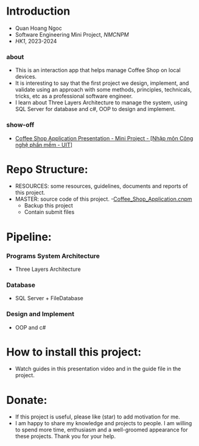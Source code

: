 # Introduction
- Quan Hoang Ngoc
- Software Engineering Mini Project, _NMCNPM_
- _HK1_, 2023-2024
  
### about 
- This is an interaction app that helps manage Coffee Shop on local devices.
- It is interesting to say that the first project we design, implement, and validate using an approach with some methods, principles, technicals, tricks, etc as a professional software engineer.
- I learn about Three Layers Architecture to manage the system, using SQL Server for database and c#, OOP to design and implement.

### show-off 
- [Coffee Shop Application Presentation - Mini Project - [Nhập môn Công nghệ phần mềm - UIT]](https://youtu.be/qr8Z_AfD1tw)

# Repo Structure:  
- RESOURCES: some resources, guidelines, documents and reports of this project.
- MASTER: source code of this project.
-[Coffee_Shop_Application.cnpm](https://uithcm-my.sharepoint.com/:f:/g/personal/22521178_ms_uit_edu_vn/EuqxEatwhmBHoCxVAXI40j8BiAY_k02M9gLaAYFJmZNUEg?e=kHtiJj)
  - Backup this project
  - Contain submit files   

# Pipeline: 
### Programs System Architecture 
- Three Layers Architecture
### Database 
- SQL Server + FileDatabase
### Design and Implement 
- OOP and c# 

# How to install this project: 
- Watch guides in this presentation video and in the guide file in the project.  

# Donate: 
- If this project is useful, please like (star) to add motivation for me. 
- I am happy to share my knowledge and projects to people. I am willing to spend more time, enthusiasm and a well-groomed appearance for these projects. Thank you for your help. 
